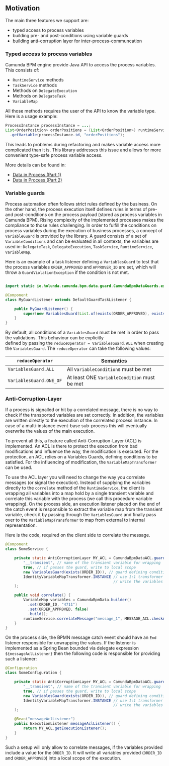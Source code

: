 ## Motivation

The main three features we support are:

- typed access to process variables
- building pre- and post-conditions using variable guards
- building anti-corruption layer for inter-process-communcation


### Typed access to process variables

Camunda BPM engine provide Java API to access the process variables.
This consists of:

* `RuntimeService` methods
* `TaskService` methods
* Methods on `DelegateExecution`
* Methods on `DelegateTask`
* `VariableMap`

All those methods requires the user of the API to know the variable type.
Here is a usage example:


``` java
ProcessInstance processInstance = ...;
List<OrderPosition> orderPositions = (List<OrderPosition>) runtimeService
  .getVariable(processInstance.id, "orderPositions");
```

This leads to problems during refactoring and makes variable access more complicated than it is. This library addresses
this issue and allows for more convenient type-safe process variable access.


More details can be found in:

*  [Data in Process (Part 1)](https://medium.com/holisticon-consultants/data-in-process-part-1-2620bf9abd76)
*  [Data in Process (Part 2)](https://medium.com/holisticon-consultants/data-in-process-part-2-7c6a109e6ee2)

### Variable guards

Process automation often follows strict rules defined by the business. On the other hand, the process execution itself
defines rules in terms of pre- and post-conditions on the process payload (stored as process variables in Camunda BPM).
Rising complexity of the implemented processes makes the compliance to those rules challenging. In order to fulfill the
conditions on process variables during the execution of business processes, a concept of `VariableGuard` is provided by
the library. A guard consists of a set of `VariableConditions` and can be evaluated in all contexts, the variables
are used in: `DelegateTask`, `DelegateExecution`, `TaskService`, `RuntimeService`, `VariableMap`.

Here is an example of a task listener defining a `VariablesGuard` to test that the process variables `ORDER_APPROVED` and
`APPROVER_ID` are set, which will throw a `GuardViolationException` if the condition is not met.


``` java

import static io.holunda.camunda.bpm.data.guard.CamundaBpmDataGuards.exists;

@Component
class MyGuardListener extends DefaultGuardTaskListener {

    public MyGuardListener() {
        super(new VariablesGuard(List.of(exists(ORDER_APPROVED), exists(APPROVER_ID)), true);
    }
}
```

By default, all conditions of a `VariablesGuard` must be met in order to pass the validations. This behaviour can be explicitly  
defined by passing the `reduceOperator = VariablesGuard.ALL` when creating the `VariablesGuard`. The `reduceOperator` can take
the following values:

| `reduceOperator`        | Semantics                                    |
|-------------------------|----------------------------------------------|
| `VariablesGuard.ALL`    | All `VariableCondition`s must be met         |
| `VariablesGuard.ONE_OF` | At least ONE `VariableCondition` must be met |

### Anti-Corruption-Layer

If a process is signalled or hit by a correlated message, there is no way to check if the transported variables are set correctly.
In addition, the variables are written directly to the execution of the correlated process instance. In case of a multi-instance
event-base sub-process this will eventually overwrite the values of the main execution.

To prevent all this, a feature called Anti-Corruption-Layer (ACL) is implemented. An ACL is there to protect the execution
from bad modifications and influence the way, the modification is executed. For the protection, an ACL relies on a Variables Guards,
defining conditions to be satisfied. For the influencing of modification, the `VariableMapTransformer` can be used.

To use the ACL layer you will need to change the way you correlate messages (or signal the execution). Instead of supplying the variables
directly to the `correlate` method of the `RuntimeService`, the client is wrapping all variables into a map hold by a single transient variable
and correlate this variable with the process (we call this procedure variable wrapping). On the process side, an execution listener placed
on the end of the catch event is responsible to extract the variable map from the transient variable, check it by passing through the `VariablesGuard`
and finally pass over to the `VariableMapTransformer` to map from external to internal representation.

Here is the code, required on the client side to correlate the message.

``` java
@Component
class SomeService {

    private static AntiCorruptionLayer MY_ACL = CamundaBpmDataACL.guardTransformingReplace(
        "__transient", // name of the transient variable for wrapping
        true, // if passes the guard, write to local scope
        new VariablesGuard(exists(ORDER_ID)), // guard defining condition on ORDER_ID
        IdentityVariableMapTransformer.INSTANCE // use 1:1 transformer
                                                // write the variables without modifications
    );

    public void correlate() {
        VariableMap variables = CamundaBpmData.builder()
          .set(ORDER_ID, "4711")
          .set(ORDER_APPROVED, false)
          .build();
        runtimeService.correlateMessage("message_1", MESSAGE_ACL.checkAndWrap(variables));
    }
}
```

On the process side, the BPMN message catch event should have an `End` listener responsible for unwrapping the values. If the listener is
implemented as a Spring Bean bounded via delegate expression `${messageAclListener}` then the following code is responsible for providing such a listener:

``` java
@Configuration
class SomeConfiguration {

    private static AntiCorruptionLayer MY_ACL = CamundaBpmDataACL.guardTransformingReplace(
        "__transient", // name of the transient variable for wrapping
        true, // if passes the guard, write to local scope
        new VariablesGuard(exists(ORDER_ID)), // guard defining condition on ORDER_ID
        IdentityVariableMapTransformer.INSTANCE // use 1:1 transformer
                                                // write the variables without modifications
    );

    @Bean("messageAclListener")
    public ExecutionListener messageAclListener() {
        return MY_ACL.getExecutionListener();
    }
}
```

Such a setup will only allow to correlate messages, if the variables provided include a value for the `ORDER_ID`. It will write all
variables provided (`ORDER_ID` and `ORDER_APPROVED`) into a local scope of the execution.


